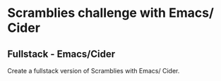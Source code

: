 # Scramblies challenge with Emacs/ Cider

## Fullstack - Emacs/Cider 

Create a fullstack version of Scramblies with Emacs/ Cider.






